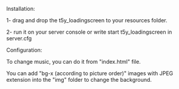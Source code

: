Installation:

1- drag and drop the t5y_loadingscreen to your resources folder.

2- run it on your server console or write start t5y_loadingscreen in server.cfg

Configuration:

To change music, you can do it from "index.html" file.

You can add "bg-x (according to picture order)" images with JPEG extension into the "img" folder to change the background.
